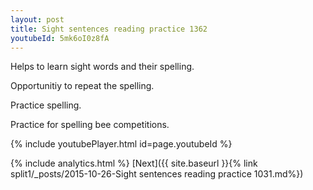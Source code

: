 ```yaml
---
layout: post
title: Sight sentences reading practice 1362
youtubeId: 5mk6oI0z8fA
---
```

 
 
Helps to learn sight words and their spelling.

Opportunitiy to repeat the spelling. 

Practice spelling. 
 
Practice for spelling bee competitions. 
 
{% include youtubePlayer.html id=page.youtubeId %}
 
 
{% include analytics.html %} 
[Next]({{ site.baseurl }}{% link  split1/_posts/2015-10-26-Sight sentences reading practice 1031.md%})
 

